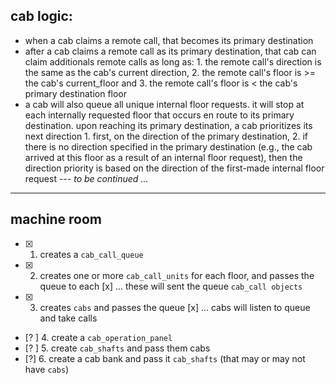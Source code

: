 ## cab logic:
* when a cab claims a remote call, that becomes its primary destination
* after a cab claims a remote call as its primary destination, that cab can claim additionals remote calls as long as: 1. the remote call's direction is the same as the cab's current direction, 2. the remote call's floor is >= the cab's current_floor and 3. the remote call's floor is < the cab's primary destination floor
* a cab will also queue all unique internal floor requests. it will stop at each internally requested floor that occurs en route to its primary destination. upon reaching its primary destination, a cab prioritizes its next direction 1. first, on the direction of the primary destination, 2. if there is no direction specified in the primary destination (e.g., the cab arrived at this floor as a result of an internal floor request), then the direction priority is based on the direction of the first-made internal floor request --- *to be continued ...*

---
## machine room
* [x] 1. creates a ``cab_call_queue``
* [x] 2. creates one or more ``cab_call_units`` for each floor, and passes the queue to each [x] ... these will sent the queue ``cab_call objects``
* [x] 3. creates ``cabs`` and passes the queue [x] ... cabs will listen to queue and take calls
* [? ] 4. create a ``cab_operation_panel``
* [? ] 5. create ``cab_shafts`` and pass them cabs
* [?] 6. create a cab bank and pass it ``cab_shafts`` (that may or may not have ``cabs``)
